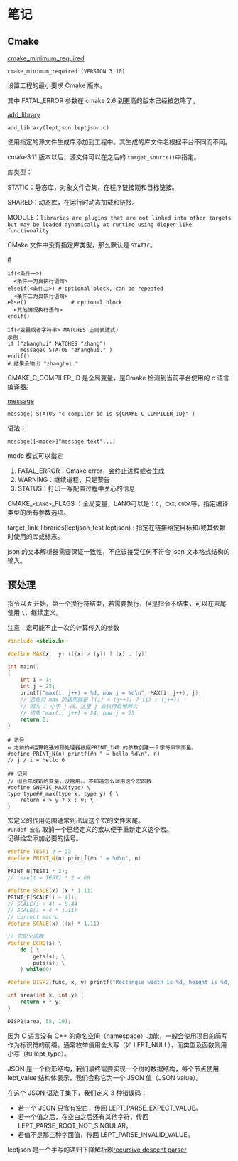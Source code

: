 # 笔记

## Cmake

[cmake_minimum_required](https://cmake.org/cmake/help/latest/command/cmake_minimum_required.html)

```
cmake_minimum_required (VERSION 3.10)
```

设置工程的最小要求 Cmake 版本。

其中 FATAL_ERROR 参数在 cmake 2.6 到更高的版本已经被忽略了。

[add_library](https://cmake.org/cmake/help/latest/command/add_library.html)

```
add_library(leptjson leptjson.c)
```

使用指定的源文件生成库添加到工程中。其生成的库文件名根据平台不同而不同。

cmake3.11 版本以后，源文件可以在之后的 `target_source()`中指定。

库类型：

STATIC：静态库，对象文件合集，在程序链接期和目标链接。

SHARED：动态库，在运行时动态加载和链接。

MODULE：`libraries are plugins that are not linked into other targets but may be loaded dynamically at runtime using dlopen-like functionality.`

CMake 文件中没有指定库类型，那么默认是 `STATIC`。

[if](https://cmake.org/cmake/help/latest/command/if.html)

```
if(<条件一>)
  <条件一为真执行语句>
elseif(<条件二>) # optional block, can be repeated
  <条件二为真执行语句>
else()              # optional block
  <其他情况执行语句>
endif()
```

```
if(<变量或者字符串> MATCHES 正则表达式)
示例：
if ("zhanghui" MATCHES "zhang")
    message( STATUS "zhanghui." )
endif()
# 结果会输出 "zhanghui."

```

CMAKE_C_COMPILER_ID 是全局变量，是Cmake 检测到当前平台使用的 c 语言编译器。

[message](https://cmake.org/cmake/help/latest/command/message.html)

```
message( STATUS "c compiler id is ${CMAKE_C_COMPILER_ID}" )
```

语法：

```
message([<mode>]"message text"...)
```

mode 模式可以指定

1. FATAL_ERROR：Cmake error，会终止进程或者生成
2. WARNING：继续进程，只是警告
3. STATUS：打印一写配置过程中关心的信息

CMAKE_`<LANG>`_FLAGS ：全局变量，LANG可以是：`C`，`CXX`, `CUDA`等，指定编译类型的所有参数选项。

target_link_libraries(leptjson_test leptjson) : 指定在链接给定目标和/或其依赖时使用的库或标志。

json 的文本解析器需要保证一致性，不应该接受任何不符合 json 文本格式结构的输入。


## 预处理
指令以 # 开始，第一个换行符结束，若需要换行，但是指令不结束，可以在末尾使用 `\`，继续定义。

注意：宏可能不止一次的计算传入的参数</br>
```cpp
#include <stdio.h>

#define MAX(x,  y) (((x) > (y)) ? (x) : (y))

int main() 
{
    int i = 1;
    int j = 23;
    printf("max(i, j++) = %d, now j = %d\n", MAX(i, j++), j);
    // 这里对 max 的调用就是 ((i) < (j++)) ? (i) : (j++);
    // 因为 i 小于 j 故，这里 j 会执行自增两次
    // 结果：max(i, j++) = 24, now j = 25
    return 0;
}
```

```
# 记号
n 之前的#运算符通知预处理器根据PRINT_INT 的参数创建一个字符串字面量。
#define PRINT_N(n) printf(#n " = hello %d\n", n)
// j / i = hello 6

## 记号
// 组合形成新的变量，没啥用。。不知道怎么调用这个宏函数
#define GNERIC_MAX(type) \
type type##_max(type x, type y) { \
    return x > y ? x : y; \
}
```

宏定义的作用范围通常到出现这个宏的文件末尾。</br>
`#undef 宏名` 取消一个已经定义的宏以便于重新定义这个宏。</br>
记得给宏添加必要的括号。
```cpp
#define TEST1 2 + 33
#define PRINT_N(n) printf(#n " = %d\n", n)

PRINT_N(TEST1 * 2);
// result = TEST1 * 2 = 68

#define SCALE(x) (x * 1.11)
PRINT_F(SCALE(i + 4));
// SCALE(i + 4) = 8.44
// SCALE(i + 4 * 1.11)
// correct macro
#define SCALE(x) ((x) * 1.11)

// 宏定义函数
#define ECHO(s) \
    do { \
        gets(s); \
        puts(s); \
    } while(0)

#define DISP2(func, x, y) printf("Rectangle width is %d, height is %d, Area is %d\n", x, y, func(x, y))

int area(int x, int y) {
    return x * y;
}

DISP2(area, 55, 10);
```

因为 C 语言没有 C++ 的命名空间（namespace）功能，一般会使用项目的简写作为标识符的前缀。通常枚举值用全大写（如 LEPT_NULL），而类型及函数则用小写（如 lept_type）。

JSON 是一个树形结构，我们最终需要实现一个树的数据结构，每个节点使用 lept_value 结构体表示，我们会称它为一个 JSON 值（JSON value）。

在这个 JSON 语法子集下，我们定义 3 种错误码：

- 若一个 JSON 只含有空白，传回 LEPT_PARSE_EXPECT_VALUE。
- 若一个值之后，在空白之后还有其他字符，传回 LEPT_PARSE_ROOT_NOT_SINGULAR。
- 若值不是那三种字面值，传回 LEPT_PARSE_INVALID_VALUE。

leptjson 是一个手写的递归下降解析器[recursive descent parser](http://www.cs.binghamton.edu/~zdu/parsdemo/recintro.html)